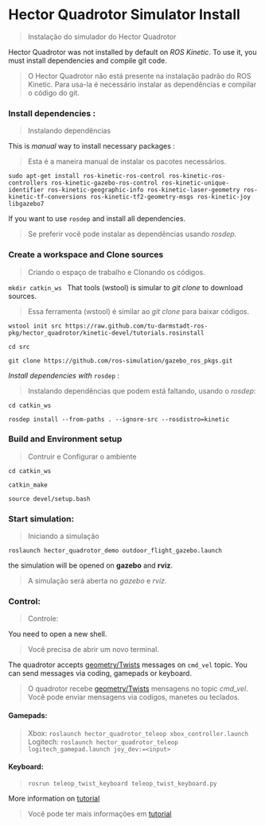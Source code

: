
# Hector Quadrotor Simulator Install
> Instalação do simulador do Hector Quadrotor

Hector Quadrotor was not installed by default on *ROS Kinetic*. To use it, you must install dependencies and compile git code.
> O Hector Quadrotor não está presente na instalação padrão do ROS Kinetic. Para usa-la é necessário instalar as dependências e compilar o código do git.

### Install dependencies :
> Instalando dependências

This is *manual* way to install necessary packages :
>Esta é a maneira manual de instalar os pacotes necessários.

`
sudo apt-get install ros-kinetic-ros-control ros-kinetic-ros-controllers ros-kinetic-gazebo-ros-control ros-kinetic-unique-identifier ros-kinetic-geographic-info ros-kinetic-laser-geometry ros-kinetic-tf-conversions ros-kinetic-tf2-geometry-msgs ros-kinetic-joy libgazebo7 
`

If you want to use `rosdep` and install all dependencies.
> Se preferir você pode instalar as dependências usando *rosdep*.


### Create a workspace and Clone sources
>Criando o espaço de trabalho e Clonando os códigos.

`
mkdir catkin_ws 
`
That tools (wstool) is simular to *git clone* to download sources.
> Essa ferramenta (wstool) é similar ao *git clone* para baixar códigos.

`
wstool init src https://raw.github.com/tu-darmstadt-ros-pkg/hector_quadrotor/kinetic-devel/tutorials.rosinstall
`

`
cd src
`

`
git clone https://github.com/ros-simulation/gazebo_ros_pkgs.git
`

*Install dependencies with* `rosdep` : 
> Instalando dependências que podem está faltando, usando o *rosdep*:

`
cd catkin_ws
`

` rosdep install --from-paths . --ignore-src --rosdistro=kinetic
`

### Build and Environment setup
> Contruir e Configurar o ambiente

`
cd catkin_ws
`

` catkin_make
`

` source devel/setup.bash
`

### Start simulation: 
> Iniciando a simulação
```
roslaunch hector_quadrotor_demo outdoor_flight_gazebo.launch
```
the simulation will be opened on **gazebo** and **rviz**.
> A simulação será aberta no *gazebo* e *rviz*.

### Control: 
>Controle:

You need to open a new shell.
> Você precisa de abrir um novo terminal.

The quadrotor accepts [geometry/Twists](http://docs.ros.org/api/geometry_msgs/html/msg/Twist.html) messages on `cmd_vel` topic. You can send messages via coding, gamepads or keyboard.
> O quadrotor recebe [geometry/Twists](http://docs.ros.org/api/geometry_msgs/html/msg/Twist.html) mensagens no topic *cmd_vel*. Você pode enviar mensagens via codigos, manetes ou teclados.

#### **Gamepads:** 
>Xbox: `roslaunch hector_quadrotor_teleop xbox_controller.launch`<br>
> Logitech: `roslaunch hector_quadrotor_teleop logitech_gamepad.launch joy_dev:=<input>`

 #### **Keyboard:** 
 >`rosrun teleop_twist_keyboard teleop_twist_keyboard.py`


More information on [tutorial](http://wiki.ros.org/hector_quadrotor/Tutorials/Quadrotor%20outdoor%20flight%20demo)
> Você pode ter mais informações em [tutorial](http://wiki.ros.org/hector_quadrotor/Tutorials/Quadrotor%20outdoor%20flight%20demo)
